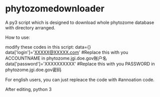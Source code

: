 # phytozomedownloader
A py3 script which is designed to download whole phytozome database with directory arranged.

How to use:

modify these codes in this script:
data={}
data['login']='XXXXX@XXXXX.com'     #Replace this with you ACCOUNTNAME in phytozome.jgi.doe.gov账户名
data['password']='XXXXXXXXXX'       #Replace this with you PASSWORD in phytozome.jgi.doe.gov密码

For english users, you can just repleace the code with #annoation code.

After editing, python 3
